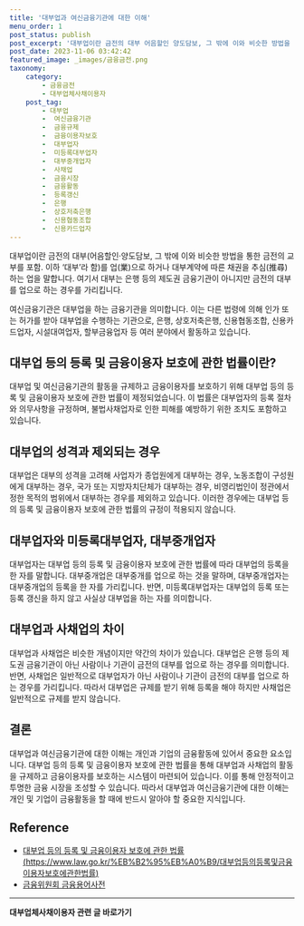 ```yaml
---
title: '대부업과 여신금융기관에 대한 이해'
menu_order: 1
post_status: publish
post_excerpt: '대부업이란 금전의 대부 어음할인 양도담보, 그 밖에 이와 비슷한 방법을 통한 금전의 교부를 포함. 이하  대부 라 함 를 업 業 으로 하거나 대부계약에 따른 채권을 추심 推尋 하는 업을 말합니다. 여기서 대부는 은행 등의 제도권 금융기관이 아니지만 금전의 대부를 업으로 하는 경우를 가리킵니다.'
post_date: 2023-11-06 03:42:42
featured_image: _images/금융금전.png
taxonomy:
    category:
        - 금융금전
        - 대부업체사채이용자
    post_tag:
        - 대부업
        -  여신금융기관
        -  금융규제
        -  금융이용자보호
        -  대부업자
        -  미등록대부업자
        -  대부중개업자
        -  사채업
        -  금융시장
        -  금융활동
        -  등록갱신
        -  은행
        -  상호저축은행
        -  신용협동조합
        -  신용카드업자
---
```



대부업이란 금전의 대부(어음할인·양도담보, 그 밖에 이와 비슷한 방법을 통한 금전의 교부를 포함. 이하 ‘대부’라 함)를 업(業)으로 하거나 대부계약에 따른 채권을 추심(推尋)하는 업을 말합니다. 여기서 대부는 은행 등의 제도권 금융기관이 아니지만 금전의 대부를 업으로 하는 경우를 가리킵니다.

여신금융기관은 대부업을 하는 금융기관을 의미합니다. 이는 다른 법령에 의해 인가 또는 허가를 받아 대부업을 수행하는 기관으로, 은행, 상호저축은행, 신용협동조합, 신용카드업자, 시설대여업자, 할부금융업자 등 여러 분야에서 활동하고 있습니다. 

## 대부업 등의 등록 및 금융이용자 보호에 관한 법률이란?

대부업 및 여신금융기관의 활동을 규제하고 금융이용자를 보호하기 위해 대부업 등의 등록 및 금융이용자 보호에 관한 법률이 제정되었습니다. 이 법률은 대부업자의 등록 절차와 의무사항을 규정하며, 불법사채업자로 인한 피해를 예방하기 위한 조치도 포함하고 있습니다.

## 대부업의 성격과 제외되는 경우

대부업은 대부의 성격을 고려해 사업자가 종업원에게 대부하는 경우, 노동조합이 구성원에게 대부하는 경우, 국가 또는 지방자치단체가 대부하는 경우, 비영리법인이 정관에서 정한 목적의 범위에서 대부하는 경우를 제외하고 있습니다. 이러한 경우에는 대부업 등의 등록 및 금융이용자 보호에 관한 법률의 규정이 적용되지 않습니다.

## 대부업자와 미등록대부업자, 대부중개업자

대부업자는 대부업 등의 등록 및 금융이용자 보호에 관한 법률에 따라 대부업의 등록을 한 자를 말합니다. 대부중개업은 대부중개를 업으로 하는 것을 말하며, 대부중개업자는 대부중개업의 등록을 한 자를 가리킵니다. 반면, 미등록대부업자는 대부업의 등록 또는 등록 갱신을 하지 않고 사실상 대부업을 하는 자를 의미합니다.

## 대부업과 사채업의 차이

대부업과 사채업은 비슷한 개념이지만 약간의 차이가 있습니다. 대부업은 은행 등의 제도권 금융기관이 아닌 사람이나 기관이 금전의 대부를 업으로 하는 경우를 의미합니다. 반면, 사채업은 일반적으로 대부업자가 아닌 사람이나 기관이 금전의 대부를 업으로 하는 경우를 가리킵니다. 따라서 대부업은 규제를 받기 위해 등록을 해야 하지만 사채업은 일반적으로 규제를 받지 않습니다.

## 결론

대부업과 여신금융기관에 대한 이해는 개인과 기업의 금융활동에 있어서 중요한 요소입니다. 대부업 등의 등록 및 금융이용자 보호에 관한 법률을 통해 대부업과 사채업의 활동을 규제하고 금융이용자를 보호하는 시스템이 마련되어 있습니다. 이를 통해 안정적이고 투명한 금융 시장을 조성할 수 있습니다. 따라서 대부업과 여신금융기관에 대한 이해는 개인 및 기업이 금융활동을 할 때에 반드시 알아야 할 중요한 지식입니다.

[유용한 법령정보 1]: https://www.law.go.kr/%EB%B2%95%EB%A0%B9/%EB%8C%80%EB%B6%80%EC%97%85%20%EB%93%B1%EC%9D%98%20%EB%93%B1%EB%A1%9D%EB%B0%8F%20%EA%B8%88%EC%9C%B5%EC%9D%B4%EC%9A%A9%EC%9E%90%20%EB%B3%B4%ED%98%B8%EC%97%90%20%EA%B4%80%ED%95%9C%20%EB%B2%95%EB%A5%A0

[유용한 법령정보 2]: https://www.law.go.kr/%EB%B2%95%EB%A0%B9/%EB%8C%80%EB%B6%80%EC%97%85%20%ED%9A%8C%EA%B3%A0

[유용한 법령정보 3]: https://www.law.go.kr/%EB%B2%95%EB%A0%B9/%EB%8C%80%EB%B6%80%EC%97%85%20%ED%97%88%EA%B0%80%EB%93%B1%EC%9E%90

[유용한 법령정보 4]: https://www.law.go.kr/%EB%B2%95%EB%A0%B9/%EB%8C%80%EB%B6%80%EC%97%85%20%ED%97%88%EA%B0%80%EB%93%B1%EC%9E%90

[유용한 법령정보 5]: https://www.law.go.kr/%EB%B2%95%EB%A0%B9/%EB%8C%80%EB%B6%80%EC%97%85%20%EC%97%AC%EB%8B%A8%EA%B8%88%EC%9C%B5%EC%9D%B4%EC%9A%A9%EA%B8%B0%EA%B4%80

[유용한 법령정보 6]: https://www.law.go.kr/%EB%B2%95%EB%A0%B9/%EB%8C%80%EB%B6%80%EC%A4%91%EA%B0%9C%EC%97%85%20%ED%97%88%EA%B0%80%EB%93%B1%EC%9E%90

## Reference
- [대부업 등의 등록 및 금융이용자 보호에 관한 법률 (https://www.law.go.kr/%EB%B2%95%EB%A0%B9/대부업등의등록및금융이용자보호에관한법률)](https://https://www.law.go.kr/%EB%B2%95%EB%A0%B9/대부업등의등록및금융이용자보호에관한법률/%EB%B2%95%EB%A0%B9/%EB%8C%80%EB%B6%80%EC%97%85%20%EB%93%B1%EC%9D%98%20%EB%93%B1%EB%A1%9D%EB%B0%8F%20%EA%B8%88%EC%9C%B5%EC%9D%B4%EC%9A%A9%EC%9E%90%20%EB%B3%B4%ED%98%B8%EC%97%90%20%EA%B4%80%ED%95%9C%20%EB%B2%95%EB%A5%A0)
- [금융위원회 금융용어사전](https://www.fsc.go.kr/in090301)
<!-- wp:separator -->
<hr class="wp-block-separator has-alpha-channel-opacity"/>
<!-- /wp:separator -->

<!-- wp:group {"backgroundColor":"base","layout":{"type":"constrained"}} -->
<div class="wp-block-group has-base-background-color has-background"><!-- wp:paragraph {"align":"center","fontSize":"medium"} -->
<p class="has-text-align-center has-large-font-size"><strong>대부업체사채이용자 관련 글 바로가기</strong></p>
<!-- /wp:paragraph -->


<!-- wp:latest-posts
{"categories":[{"id":13558,"count":19,"description":"","link":"https://uknowlaw.com/category/%eb%8c%80%eb%b6%80%ec%97%85%ec%b2%b4%ec%82%ac%ec%b1%84%ec%9d%b4%ec%9a%a9%ec%9e%90/","name":"대부업체사채이용자","slug":"대부업체사채이용자","taxonomy":"category","parent":0,"meta":[],"_links":{"self":[{"href":"https://uknowlaw.com/wp-json/wp/v2/categories/13558"}],"collection":[{"href":"https://uknowlaw.com/wp-json/wp/v2/categories"}],"about":[{"href":"https://uknowlaw.com/wp-json/wp/v2/taxonomies/category"}],"wp:post_type":[{"href":"https://uknowlaw.com/wp-json/wp/v2/posts?categories=13558"}],"curies":[{"name":"wp","href":"https://api.w.org/{rel}","templated":true}]}}],"postsToShow":100,"excerptLength":28,"postLayout":"grid","columns":2,"featuredImageAlign":"left","featuredImageSizeSlug":"large","fontSize":"small"} /--></div>
<!-- /wp:group -->
